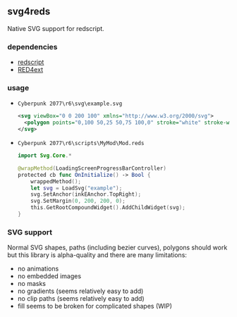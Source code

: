 ## svg4reds
Native SVG support for redscript.

### dependencies
- [redscript](https://github.com/jac3km4/redscript)
- [RED4ext](https://github.com/WopsS/RED4ext)

### usage
- `Cyberpunk 2077\r6\svg\example.svg`
  ```svg
  <svg viewBox="0 0 200 100" xmlns="http://www.w3.org/2000/svg">
    <polygon points="0,100 50,25 50,75 100,0" stroke="white" stroke-width="2" />
  </svg>
  ```
- `Cyberpunk 2077\r6\scripts\MyMod\Mod.reds`
  ```swift
  import Svg.Core.*

  @wrapMethod(LoadingScreenProgressBarController)
  protected cb func OnInitialize() -> Bool {
      wrappedMethod();
      let svg = LoadSvg("example");
      svg.SetAnchor(inkEAnchor.TopRight);
      svg.SetMargin(0, 200, 200, 0);
      this.GetRootCompoundWidget().AddChildWidget(svg);
  }
  ```

### SVG support
Normal SVG shapes, paths (including bezier curves), polygons should work but this library is alpha-quality and there are many limitations:
- no animations
- no embedded images 
- no masks
- no gradients (seems relatively easy to add)
- no clip paths (seems relatively easy to add)
- fill seems to be broken for complicated shapes (WIP)
